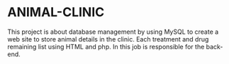 # ANIMAL-CLINIC
 This project is about database management by using MySQL to create a web site to store animal details in the clinic. Each treatment and drug remaining list using HTML and php. In this job is responsible for the back-end.
